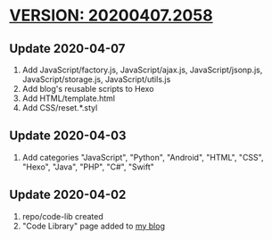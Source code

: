 # [VERSION: 20200407.2058](//github.com/jinyaoMa/code-lib)

## Update 2020-04-07
1. Add JavaScript/factory.js, JavaScript/ajax.js, JavaScript/jsonp.js, JavaScript/storage.js, JavaScript/utils.js
2. Add blog's reusable scripts to Hexo
3. Add HTML/template.html
4. Add CSS/reset.*.styl

## Update 2020-04-03
1. Add categories "JavaScript", "Python", "Android", "HTML", "CSS", "Hexo", "Java", "PHP", "C#", "Swift"

## Update 2020-04-02
1. repo/code-lib created
2. "Code Library" page added to [my blog](//ma-jinyao.cn)
